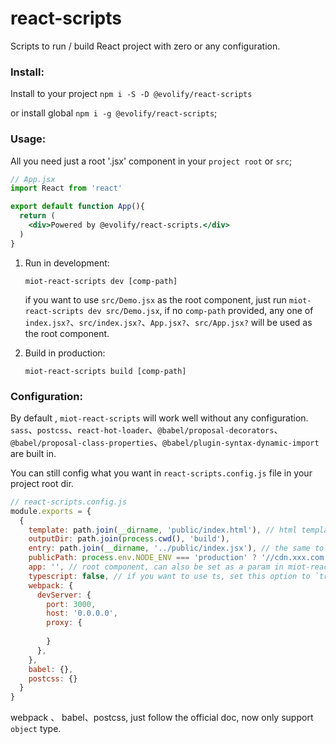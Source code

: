 # react-scripts
Scripts to run / build React project with zero or any configuration.

### Install:

Install to your project `npm i -S -D @evolify/react-scripts`  

or install global `npm i -g @evolify/react-scripts`;

### Usage:

All you need just a root  '.jsx' component in your `project root` or `src`;

```jsx
// App.jsx 
import React from 'react'

export default function App(){
  return (
    <div>Powered by @evolify/react-scripts.</div>
  )
}
```

1. Run in development:

   `miot-react-scripts dev [comp-path]`

   if you want to use `src/Demo.jsx` as the root component, just run `miot-react-scripts dev src/Demo.jsx`, if no `comp-path` provided, any one of `index.jsx?`、`src/index.jsx?`、`App.jsx?`、`src/App.jsx?` will be used as the root component.

2. Build in production:

   `miot-react-scripts build [comp-path]`

### Configuration:

By default , `miot-react-scripts` will work well without any configuration. `sass`、`postcss`、`react-hot-loader`、`@babel/proposal-decorators`、`@babel/proposal-class-properties`、`@babel/plugin-syntax-dynamic-import` are built in. 

You can still config what you want in `react-scripts.config.js` file in your project root dir.

```js
// react-scripts.config.js
module.exports = {
  {
    template: path.join(__dirname, 'public/index.html'), // html template, built in miot-react-scripts by default.
    outputDir: path.join(process.cwd(), 'build'),
    entry: path.join(__dirname, '../public/index.jsx'), // the same to webpack.entry, built in.
    publicPath: process.env.NODE_ENV === 'production' ? '//cdn.xxx.com': '', // deafult is ''
    app: '', // root component, can also be set as a param in miot-react-scripts
    typescript: false, // if you want to use ts, set this option to `true`
    webpack: {
      devServer: {
        port: 3000,
        host: '0.0.0.0',
        proxy: {
          
        }
      },
    },
    babel: {},
    postcss: {}
  }
}
```

webpack 、 babel、postcss, just follow the official doc, now only support `object` type.
